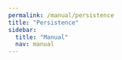 ```yaml
---
permalink: /manual/persistence
title: "Persistence"
sidebar:
  title: "Manual"
  nav: manual
---
```



